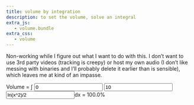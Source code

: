 ```yaml
---
title: volume by integration
description: to set the volume, solve an integral
extra_js:
   - volume.bundle
extra_css:
   - volume
---
```


Non-working while I figure out what I want to do with this. I don’t want to use
3rd party videos (tracking is creepy) or host my own audio (I don’t like messing
with binaries and I’ll probably delete it earlier than is sensible), which
leaves me at kind of an impasse.

<div id="volume-input">
Volume = <span id="int">∫
<input type="number" id="bottom-limit-value" value="0">
<input type="number" id="top-limit-value" value="10">
</span><input type="text" id="formula-input" value="ln(x^2)/2"></input>dx
= <span id="integration-result">100.0%</span>
</div>

<!-- Youtube video (`youtube.com/watch` or `youtu.be`):
<input id="yt-input" value="https://www.youtube.com/watch?v=dQw4w9WgXcQ"> -->

<div id=video></div>
